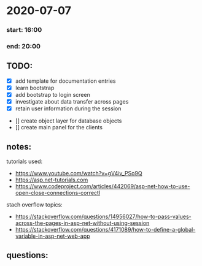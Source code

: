# 2020-07-07

### start: 16:00

### end: 20:00

## TODO:
- [x] add template for documentation entries
- [x] learn bootstrap
- [x] add bootstrap to login screen
- [x] investigate about data transfer across pages 
- [x] retain user information during the session
- [] create object layer for database objects
- [] create main panel for the clients 

## notes:
tutorials used:
- https://www.youtube.com/watch?v=gV4iv_PSo9Q
- https://asp.net-tutorials.com
- https://www.codeproject.com/articles/442069/asp-net-how-to-use-open-close-connections-correctl

stach overflow topics:
- https://stackoverflow.com/questions/14956027/how-to-pass-values-across-the-pages-in-asp-net-without-using-session
- https://stackoverflow.com/questions/4171089/how-to-define-a-global-variable-in-asp-net-web-app

## questions: